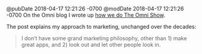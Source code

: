 @pubDate 2018-04-17 12:21:26 -0700
@modDate 2018-04-17 12:21:26 -0700
On the Omni blog I wrote up [how we do The Omni Show](https://www.omnigroup.com/blog/how-we-do-the-omni-show).

The post explains my approach to marketing, unchanged over the decades:

>I don’t have some grand marketing philosophy, other than 1) make great apps, and 2) look out and let other people look in.
